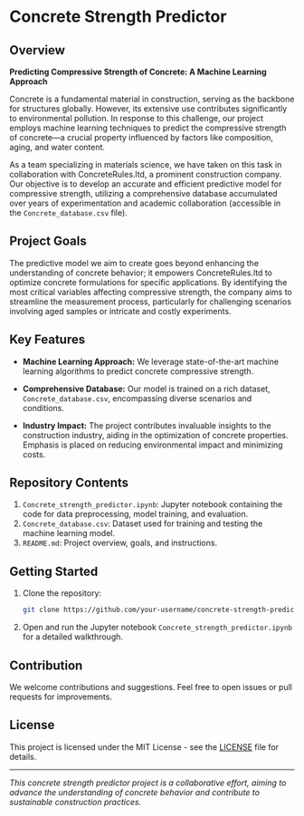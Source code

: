 # Concrete Strength Predictor

## Overview

**Predicting Compressive Strength of Concrete: A Machine Learning Approach**

Concrete is a fundamental material in construction, serving as the backbone for structures globally. However, its extensive use contributes significantly to environmental pollution. In response to this challenge, our project employs machine learning techniques to predict the compressive strength of concrete—a crucial property influenced by factors like composition, aging, and water content.

As a team specializing in materials science, we have taken on this task in collaboration with ConcreteRules.ltd, a prominent construction company. Our objective is to develop an accurate and efficient predictive model for compressive strength, utilizing a comprehensive database accumulated over years of experimentation and academic collaboration (accessible in the `Concrete_database.csv` file).

## Project Goals

The predictive model we aim to create goes beyond enhancing the understanding of concrete behavior; it empowers ConcreteRules.ltd to optimize concrete formulations for specific applications. By identifying the most critical variables affecting compressive strength, the company aims to streamline the measurement process, particularly for challenging scenarios involving aged samples or intricate and costly experiments.

## Key Features

- **Machine Learning Approach:** We leverage state-of-the-art machine learning algorithms to predict concrete compressive strength.
  
- **Comprehensive Database:** Our model is trained on a rich dataset, `Concrete_database.csv`, encompassing diverse scenarios and conditions.

- **Industry Impact:** The project contributes invaluable insights to the construction industry, aiding in the optimization of concrete properties. Emphasis is placed on reducing environmental impact and minimizing costs.

## Repository Contents

1. `Concrete_strength_predictor.ipynb`: Jupyter notebook containing the code for data preprocessing, model training, and evaluation.
2. `Concrete_database.csv`: Dataset used for training and testing the machine learning model.
3. `README.md`: Project overview, goals, and instructions.

## Getting Started

1. Clone the repository:

    ```bash
    git clone https://github.com/your-username/concrete-strength-predictor.git
    ```

2. Open and run the Jupyter notebook `Concrete_strength_predictor.ipynb` for a detailed walkthrough.

## Contribution

We welcome contributions and suggestions. Feel free to open issues or pull requests for improvements.

## License

This project is licensed under the MIT License - see the [LICENSE](LICENSE) file for details.

---

*This concrete strength predictor project is a collaborative effort, aiming to advance the understanding of concrete behavior and contribute to sustainable construction practices.*
